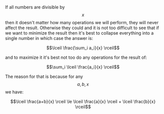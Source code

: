 If all numbers are divisible by $$x$$ then it doesn't matter how many operations we will perform, they will never affect the result.  Otherwise they could and it is not too difficult to see that if we want to minimize the result then it's best to collapse everything into a single number in which case the answer is:

$$\lceil \frac{\sum_i a_i}{x} \rceil$$

and to maximize it it's best not too do any operations for the result of:

$$\sum_i \lceil \frac{a_i}{x} \rceil$$

The reason for that is because for any $$a, b, x$$ we have:

$$\lceil \frac{a+b}{x} \rceil \le \lceil \frac{a}{x} \rceil + \lceil \frac{b}{x} \rceil$$
